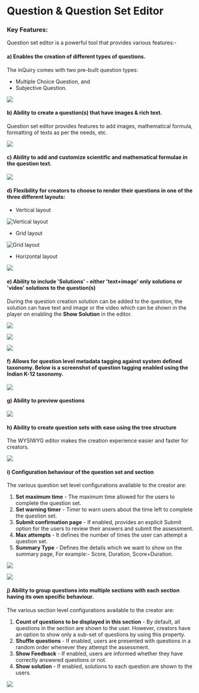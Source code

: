 # Question & Question Set Editor

### Key Features:

Question set editor is a powerful tool that provides various features:-

#### a) Enables the creation of different types of questions.

The inQuiry comes with two pre-built question types:

* Multiple Choice Question, and
* Subjective Question.

![](<../../../.gitbook/assets/image (12).png>)

#### b) Ability to create a question(s) that have images & rich text.

Question set editor provides features to add images, mathematical formula, formatting of texts as per the needs, etc.

![](<../../../.gitbook/assets/image (9).png>)

#### c) Ability to add and customize scientific and mathematical formulae in the question text.

![](<../../../.gitbook/assets/image (8).png>)

#### d) Flexibility for creators to choose to render their questions in one of the three different layouts:&#x20;

* &#x20;Vertical layout

![Vertical layout](<../../../.gitbook/assets/image (13).png>)

* Grid layout

![Grid layout](<../../../.gitbook/assets/image (7).png>)

* &#x20;Horizontal layout

![](<../../../.gitbook/assets/image (11).png>)

#### e) Ability to include 'Solutions' - either 'text+image' only solutions or 'video' solutions to the question(s)

During the question creation solution can be added to the question, the solution can have text and image or the video which can be shown in the player on enabling the **Show Solution** in the editor.

![](<../../../.gitbook/assets/image (6).png>)

![](../../../.gitbook/assets/Mcq-text-solution.png)

![](../../../.gitbook/assets/Mcq-video-solution.png)

#### f) Allows for question level metadata tagging against system defined taxonomy. Below is a screenshot of question tagging enabled using the Indian K-12 taxonomy.

![](../../../.gitbook/assets/question-metadata.png)

#### g) Ability to preview questions

![](../../../.gitbook/assets/question-preview.png)

#### h) Ability to create question sets with ease using the tree structure

The WYSIWYG editor makes the creation experience easier and faster for creators.

![](../../../.gitbook/assets/Questionset.png)

#### i) Configuration behaviour of the question set and section

The various question set level configurations available to the creator are:

1. **Set maximum time** - The maximum time allowed for the users to complete the question set.
2. **Set warning timer** - Timer to warn users about the time left to complete the question set.&#x20;
3. **Submit confirmation page** - If enabled, provides an explicit Submit option for the users to review their answers and submit the assessment.&#x20;
4. **Max attempts** - It defines the number of times the user can attempt a question set.
5. **Summary Type** - Defines the details which we want to show on the summary page, For example:- Score, Duration, Score+Duration.&#x20;

![](../../../.gitbook/assets/Questionset-configs.png)

![](../../../.gitbook/assets/questionset-preview.png)

#### j) Ability to group questions into multiple sections with each section having its own specific behaviour.

The various section level configurations available to the creator are:

1. **Count of questions to be displayed in this section** - By default, all questions in the section are shown to the user. However, creators have an option to show only a sub-set of questions by using this property.
2. **Shuffle questions** - If enabled, users are presented with questions in a random order whenever they attempt the assessment.
3. **Show Feedback** - If enabled, users are informed whether they have correctly answered questions or not.&#x20;
4. **Show solution** - If enabled, solutions to each question are shown to the users.

![](../../../.gitbook/assets/section-config.png)



